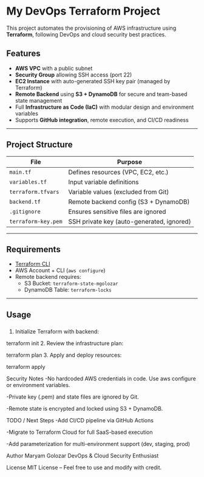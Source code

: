  
# My DevOps Terraform Project

This project automates the provisioning of AWS infrastructure using **Terraform**, following DevOps and cloud security best practices.

## Features

- **AWS VPC** with a public subnet
- **Security Group** allowing SSH access (port 22)
- **EC2 Instance** with auto-generated SSH key pair (managed by Terraform)
- **Remote Backend** using **S3 + DynamoDB** for secure and team-based state management
- Full **Infrastructure as Code (IaC)** with modular design and environment variables
- Supports **GitHub integration**, remote execution, and CI/CD readiness

---

##  Project Structure

| File                   | Purpose                                  |
|------------------------|------------------------------------------|
| `main.tf`              | Defines resources (VPC, EC2, etc.)       |
| `variables.tf`         | Input variable definitions               |
| `terraform.tfvars`     | Variable values (excluded from Git)      |
| `backend.tf`           | Remote backend config (S3 + DynamoDB)    |
| `.gitignore`           | Ensures sensitive files are ignored      |
| `terraform-key.pem`    | SSH private key (auto-generated, ignored)|

---

##  Requirements

- [Terraform CLI](https://developer.hashicorp.com/terraform/downloads)
- AWS Account + CLI (`aws configure`)
- Remote backend requires:
    - S3 Bucket: `terraform-state-mgolozar`
    - DynamoDB Table: `terraform-locks`

---

##  Usage

### 
1. Initialize Terraform with backend:

terraform init
2. Review the infrastructure plan:

terraform plan
3. Apply and deploy resources:

terraform apply




Security Notes
-No hardcoded AWS credentials in code. Use aws configure or environment variables.

-Private key (.pem) and state files are ignored by Git.

-Remote state is encrypted and locked using S3 + DynamoDB.





TODO / Next Steps
 -Add CI/CD pipeline via GitHub Actions

 -Migrate to Terraform Cloud for full SaaS-based execution 

 -Add parameterization for multi-environment support (dev, staging, prod)






Author
Maryam Golozar
DevOps & Cloud Security Enthusiast


License
MIT License – Feel free to use and modify with credit.


 
